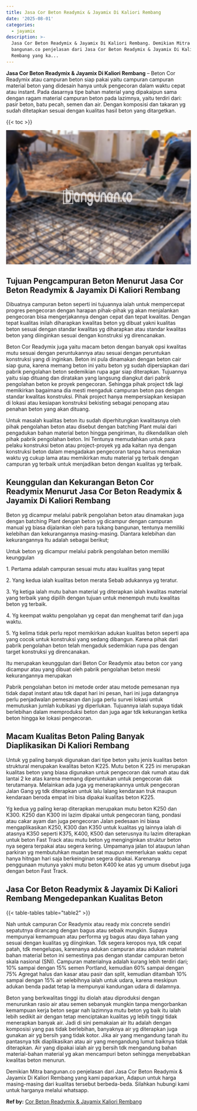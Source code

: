 ```yaml
---
title: Jasa Cor Beton Readymix & Jayamix Di Kaliori Rembang
date: '2025-08-01'
categories:
  - jayamix
description: >-
  Jasa Cor Beton Readymix & Jayamix Di Kaliori Rembang. Demikian Mitra
  bangunan.co penjelasan dari Jasa Cor Beton Readymix & Jayamix Di Kaliori
  Rembang yang ka...
---
```


**Jasa Cor Beton Readymix & Jayamix Di Kaliori Rembang** – Beton Cor Readymix atau campuran beton siap pakai yaitu campuran campuran material beton yang didesain hanya untuk pengecoran dalam waktu cepat atau instant. Pada dasarnya tipe bahan material yang dipakaipun sama dengan ragam material campuran beton pada lazimnya, yaitu terdiri dari: pasir beton, batu pecah, semen dan air. Dengan komposisi dan takaran yg sudah ditetapkan sesuai dengan kualitas hasil beton yang ditargetkan.

{{< toc >}}

![Jasa Cor Beton Readymix & Jayamix Di Kaliori Rembang](/images/jasa-cor-readymix-09.png)

## Tujuan Pengcampuran Beton Menurut Jasa Cor Beton Readymix & Jayamix Di Kaliori Rembang

Dibuatnya campuran beton seperti ini tujuannya ialah untuk mempercepat progres pengecoran dengan harapan pihak-pihak yg akan menjalankan pengecoran bisa mengerjakannya dengan cepat dan tepat kwalitas. Dengan tepat kualitas inilah diharapkan kwalitas beton yg dibuat yakni kualitas beton sesuai dengan standar kwalitas yg diharapkan atau standar kwalitas beton yang diinginkan sesuai dengan konstruksi yg direncanakan.

Beton Cor Readymix juga yaitu macam beton dengan banyak opsi kwalitas mutu sesuai dengan peruntukannya atau sesuai dengan peruntukan konstruksi yang di inginkan. Beton ini pula dinamakan dengan beton cair siap guna, karena memang beton ini yaitu beton yg sudah dipersiapkan dari pabrik pengolahan beton sedemikian rupa agar siap diterapkan. Tujuannya yaitu siap dituang dan diratakan yang langsung diangkut dari pabrik pengolahan beton ke proyek pengecoran. Sehingga pihak project tdk lagi memikirkan bagaimana dia mesti mengaduk campuran beton pas dengan standar kwalitas konstruksi. Pihak project hanya mempersiapkan kesiapan di lokasi atau kesiapan konstruksi bekisting sebagai penopang atau penahan beton yang akan dituang.

Untuk masalah kualitas beton itu sudah diperhitungkan kwalitasnya oleh pihak pengolahan beton atau disebut dengan batching Plant mulai dari pengadukan bahan material beton hingga pengiriman, itu dikendalikan oleh pihak pabrik pengolahan beton. Ini Tentunya memudahkan untuk para pelaku konstruksi beton atau project-proyek yg ada kaitan nya dengan konstruksi beton dalam mengadakan pengecoran tanpa harus memakan waktu yg cukup lama atau memikirkan mutu material yg terbaik dengan campuran yg terbaik untuk menjadikan beton dengan kualitas yg terbaik.

## Keunggulan dan Kekurangan Beton Cor Readymix Menurut Jasa Cor Beton Readymix & Jayamix Di Kaliori Rembang

Beton yg dicampur melalui pabrik pengolahan beton atau dinamakan juga dengan batching Plant dengan beton yg dicampur dengan campuran manual yg biasa dijalankan oleh para tukang bangunan, tentunya memiliki kelebihan dan kekurangannya masing-masing. Diantara kelebihan dan kekurangannya Itu adalah sebagai berikut;

Untuk beton yg dicampur melalui pabrik pengolahan beton memiliki keunggulan

1\. Pertama adalah campuran sesuai mutu atau kualitas yang tepat

2\. Yang kedua ialah kualitas beton merata Sebab adukannya yg teratur.

3\. Yg ketiga ialah mutu bahan material yg diterapkan ialah kwalitas material yang terbaik yang dipilih dengan tujuan untuk menempuh mutu kwalitas beton yg terbaik.

4\. Yg keempat waktu pengolahan yg cepat dan menghemat tarif dan juga waktu.

5\. Yg kelima tidak perlu repot memikirkan adukan kualitas beton seperti apa yang cocok untuk konstruksi yang sedang dibangun. Karena pihak dari pabrik pengolahan beton telah mengaduk sedemikian rupa pas dengan target konstruksi yg direncanakan.

Itu merupakan keunggulan dari Beton Cor Readymix atau beton cor yang dicampur atau yang dibuat oleh pabrik pengolahan beton meski kekurangannya merupakan

Pabrik pengolahan beton ini metode order atau metode pemesanan nya tidak dapat instant atau tdk dapat hari ini pesan, hari ini juga datangnya perlu penjadwalan pemesanan dan juga perlu survei lokasi untuk memutuskan jumlah kubikasi yg diperlukan. Tujuannya ialah supaya tidak berlebihan dalam memproduksi beton dan juga agar tdk kekurangan ketika beton hingga ke lokasi pengecoran.

## Macam Kualitas Beton Paling Banyak Diaplikasikan Di Kaliori Rembang

Untuk yg paling banyak digunakan dari tipe beton yaitu jenis kualitas beton struktural merupakan kwalitas beton K225. Mutu beton K 225 ini merupakan kualitas beton yang biasa digunakan untuk pengecoran dak rumah atau dak lantai 2 ke atas karena memang diperuntukan untuk pengecoran dak terutamanya. Melainkan ada juga yg menerapkannya untuk pengecoran Jalan Gang yg tdk diterapkan untuk lalu lalang kendaraan truk maupun kendaraan beroda empat ini bisa dipakai kualitas beton K225.

Yg kedua yg paling kerap diterapkan merupakan mutu beton K250 dan K300. K250 dan K300 ini lazim dipakai untuk pengecoran tiang, pondasi atau cakar ayam dan juga pengecoran Jalan pedesaan ini biasa mengaplikasikan K250, K300 dan K350 untuk kualitas yg lainnya ialah di atasnya K350 seperti K375, K400, K500 dan seterusnya itu lazim diterapkan untuk beton Fast Track atau mutu beton yg menginginkan struktur beton nya segera terpakai atau segera kering. Umpamanya jalan tol ataupun lahan parkiran yg membutuhkan muatan berat maupun memerlukan waktu cepat hanya hitngan hari saja berkeinginan segera dipakai. Karenanya penggunaan mutunya yakni mutu beton K400 ke atas yg umum disebut juga dengan beton Fast Track.

## Jasa Cor Beton Readymix & Jayamix Di Kaliori Rembang Mengedepankan Kualitas Beton

{{< table-tables table="table2" >}}

Nah untuk campuran Cor Readymix atau ready mix concrete sendiri sepatutnya dirancang dengan bagus atau sebaik mungkin. Supaya mempunyai kemampuan atau performa yg bagus atau daya tahan yang sesuai dengan kualitas yg diinginkan. Tdk segera keropos nya, tdk cepat patah, tdk mengelupas, karenanya adukan campuran atau adukan material bahan material beton ini semestinya pas dengan standar campuran beton skala nasional (SNI). Campuran materialnya adalah kurang lebih terdiri dari; 10% sampai dengan 15% semen Portland, kemudian 60% sampai dengan 75% Agregat halus dan kasar atau pasir dan split, kemudian ditambah 10% sampai dengan 15% air selebihnya ialah untuk udara, karena meskipun adukan benda padat tetap Ia mempunyai kandungan udara di dalamnya.

Beton yang berkwalitas tinggi itu diolah atau diproduksi dengan menurunkan rasio air atau semen sebanyak mungkin tanpa mengorbankan kemampuan kerja beton segar nah lazimnya mutu beton yg baik itu ialah lebih sedikit air dengan tetap menciptakan kualitas yg lebih tinggi tidak menerapkan banyak air. Jadi di sini pemakaian air Itu adalah dengan komposisi yang pas tidak berlebihan, banyaknya air yg diterapkan juga gunakan air yg bersih yang tidak kotor. Jika air yang mengandung tanah itu pantasnya tdk diaplikasikan atau air yang mengandung lumut baiknya tidak diterapkan. Air yang dipakai ialah air yg bersih tdk mengandung bahan material-bahan material yg akan mencampuri beton sehingga menyebabkan kwalitas beton menurun.

Demikian Mitra bangunan.co penjelasan dari Jasa Cor Beton Readymix & Jayamix Di Kaliori Rembang yang kami paparkan, Adapun untuk harga masing-masing dari kualitas tersebut berbeda-beda. Silahkan hubungi kami untuk harganya melalui whatsapp.

**Ref by:** [Cor Beton Readymix & Jayamix Kaliori Rembang](https://id.wikipedia.org/wiki/Cor)

